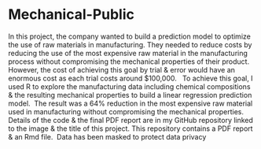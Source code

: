 # Mechanical-Public

In this project, the company wanted to build a prediction model to optimize the use of raw materials in manufacturing. They needed to reduce costs by reducing the use of the most expensive raw material in the manufacturing process without compromising the mechanical properties of their product. However, the cost of achieving this goal by trial & error would have an enormous cost as each trial costs around $100,000. 
​
To achieve this goal, I used R to explore the manufacturing data including chemical compositions & the resulting mechanical properties to build a linear regression prediction model.
​
The result was a 64% reduction in the most expensive raw material used in manufacturing without compromising the mechanical properties. 
​
Details of the code & the final PDF report are in my GitHub repository linked to the image & the title of this project. This repository contains a PDF report & an Rmd file.
​
Data has been masked to protect data privacy
